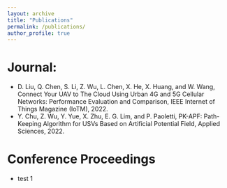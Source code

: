 ```yaml
---
layout: archive
title: "Publications"
permalink: /publications/
author_profile: true
---
```


<!-- {% if author.googlescholar %}
  You can also find my articles on <u><a href="{{author.googlescholar}}">my Google Scholar profile</a>.</u>
{% endif %}

{% include base_path %}

{% for post in site.publications reversed %}
  {% include archive-single.html %}
{% endfor %} -->

# Journal:

* D. Liu, Q. Chen, S. Li, Z. Wu, L. Chen, X. He, X. Huang, and W. Wang, Connect Your UAV to The Cloud Using Urban 4G and 5G Cellular Networks: Performance Evaluation and Comparison, IEEE Internet of Things Magazine (IoTM), 2022.
* Y. Chu, Z. Wu, Y. Yue, X. Zhu, E. G. Lim, and P. Paoletti, PK-APF: Path-Keeping Algorithm for USVs Based on Artificial Potential Field, Applied Sciences, 2022.


# Conference Proceedings

* test 1
